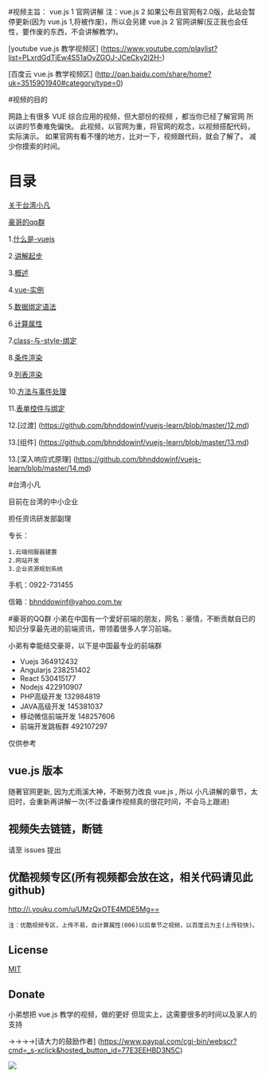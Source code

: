 #视频主旨：
  vue.js 1 官网讲解
  注：vue.js 2 如果公布且官网有2.0版，此站会暂停更新(因为 vue.js 1,将被作废)，所以会另建 vue.js 2 官网讲解(反正我也会任性，要作废的东西，不会讲解教学)。

  [youtube vue.js 教学视频区] (https://www.youtube.com/playlist?list=PLxrdGdTjEw4S51aOvZGOJ-JCeCky2I2H-)

  [百度云 vue.js 教学视频区] (http://pan.baidu.com/share/home?uk=3515901940#category/type=0)

#视频的目的

  网路上有很多 VUE 综合应用的视频，但大部份的视频 ，都当你已经了解官网
  所以讲的节奏难免偏快。
  此视频，以官网为重，将官网的观念，以视频搭配代码，实际演示。
  如果官网有看不懂的地方，比对一下，视频跟代码，就会了解了。
  减少你摸索的时间。

# 目录

  [关于台湾小凡](https://github.com/bhnddowinf/vuejs-learn#台湾小凡)

  [豪哥的qq群](https://github.com/bhnddowinf/vuejs-learn#豪哥的qq群)

  1.[什么是-vuejs](https://github.com/bhnddowinf/vuejs-learn/blob/master/01.md)

  2.[讲解起步](https://github.com/bhnddowinf/vuejs-learn/blob/master/02.md)

  3.[概述](https://github.com/bhnddowinf/vuejs-learn/blob/master/03.md)

  4.[vue-实例](https://github.com/bhnddowinf/vuejs-learn/blob/master/04.md)

  5.[数据绑定语法](https://github.com/bhnddowinf/vuejs-learn/blob/master/05.md)

  6.[计算属性](https://github.com/bhnddowinf/vuejs-learn/blob/master/06.md)

  7.[class-与-style-绑定](https://github.com/bhnddowinf/vuejs-learn/blob/master/07.md)

  8.[条件渲染](https://github.com/bhnddowinf/vuejs-learn/blob/master/08.md)

  9.[列表渲染](https://github.com/bhnddowinf/vuejs-learn/blob/master/09.md)

  10.[方法与事件处理](https://github.com/bhnddowinf/vuejs-learn/blob/master/10.md)

  11.[表单控件与绑定](https://github.com/bhnddowinf/vuejs-learn/blob/master/11.md)

  12.[过渡] (https://github.com/bhnddowinf/vuejs-learn/blob/master/12.md)

  13.[组件] (https://github.com/bhnddowinf/vuejs-learn/blob/master/13.md)

  13.[深入响应式原理] (https://github.com/bhnddowinf/vuejs-learn/blob/master/14.md)

#台湾小凡

目前在台湾的中小企业

担任资讯研发部副理

专长：

	1.云端伺服器建置
	2.网站开发
	3.企业资源规划系统

  手机：0922-731455

  信箱：bhnddowinf@yahoo.com.tw

#豪哥的QQ群
  小弟在中国有一个爱好前端的朋友，网名：豪情，不断贡献自已的知识分享最先进的前端资讯，带领着很多人学习前端。

  小弟有幸能结交豪哥，以下是中国最专业的前端群

* 	Vuejs 364912432
* 	Angularjs 238251402
* 	React 530415177
* 	Nodejs 422910907
* 	PHP高级开发 132984819
* 	JAVA高级开发 145381037
* 	移动微信前端开发 148257606
* 	前端开发跳板群 492107297


仅供参考

## vue.js 版本

  随著官网更新, 因为尤雨溪大神，不断努力改良 vue.js , 所以 小凡讲解的章节，太旧时，会重新再讲解一次(不过备课作视频真的很花时间，不会马上跟进)

## 视频失去链链，断链

  请至 issues 提出


## 优酷视频专区(所有视频都会放在这，相关代码请见此 github)
  http://i.youku.com/u/UMzQxOTE4MDE5Mg==

	注：优酷视频专区，上传不易，自计算属性(006)以后章节之视频，以百度云为主(上传较快)。




## License

  [MIT](http://opensource.org/licenses/MIT)

## Donate

  小弟想把 vue.js 教学的视频，做的更好
  但现实上，这需要很多的时间以及家人的支持

  →→→→[请大力的鼓励作者] (https://www.paypal.com/cgi-bin/webscr?cmd=_s-xclick&hosted_button_id=77E3EEHBD3N5C)

  ![](https://github.com/bhnddowinf/vuejs-learn/blob/master/03/wechat_qrcode.png)

